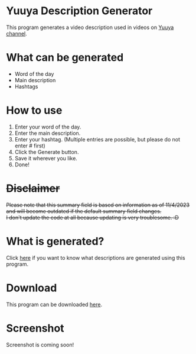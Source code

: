 # Yuuya Description Generator
This program generates a video description used in videos on [Yuuya channel](https://youtube.com/@YuuyaCh).

# What can be generated
* Word of the day
* Main description
* Hashtags

# How to use
1. Enter your word of the day.
2. Enter the main description.
3. Enter your hashtag. (Multiple entries are possible, but please do not enter # first)
4. Click the Generate button.
5. Save it wherever you like.
6. Done!

# ~~Disclaimer~~
~~Please note that this summary field is based on information as of 11/4/2023 and will become outdated if the default summary field changes.~~
<br>~~I don't update the code at all because updating is very troublesome. :D~~

# What is generated?
Click [here](sample.txt) if you want to know what descriptions are generated using this program.

# Download
This program can be downloaded [here](https://github.com/YuuyaGitHub/CS-Apps-Repository/raw/main/Yuuya%20Description%20Generator/bin/Release/Yuuya%20Description%20Generator.exe).

# Screenshot
Screenshot is coming soon!
